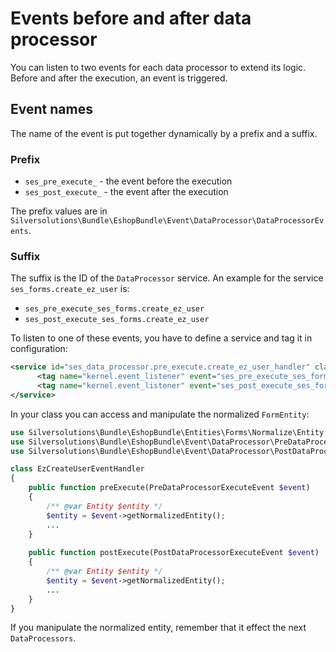 # Events before and after data processor

You can listen to two events for each data processor to extend its logic.
Before and after the execution, an event is triggered.

## Event names

The name of the event is put together dynamically by a prefix and a suffix.

### Prefix

- `ses_pre_execute_` - the event before the execution 
- `ses_post_execute_` - the event after the execution

The prefix values are in `Silversolutions\Bundle\EshopBundle\Event\DataProcessor\DataProcessorEvents`.

### Suffix

The suffix is the ID of the `DataProcessor` service. An example for the service `ses_forms.create_ez_user` is:

- `ses_pre_execute_ses_forms.create_ez_user`
- `ses_post_execute_ses_forms.create_ez_user`

To listen to one of these events, you have to define a service and tag it in configuration:

``` xml
<service id="ses_data_processor.pre_execute.create_ez_user_handler" class="%ses_data_processor.pre_execute.create_ez_user_handler.class%">
      <tag name="kernel.event_listener" event="ses_pre_execute_ses_forms.create_ez_user" method="preExecute" />
      <tag name="kernel.event_listener" event="ses_post_execute_ses_forms.create_ez_user" method="postExecute" />
</service>
```

In your class you can access and manipulate the normalized `FormEntity`:

``` php
use Silversolutions\Bundle\EshopBundle\Entities\Forms\Normalize\Entity;
use Silversolutions\Bundle\EshopBundle\Event\DataProcessor\PreDataProcessorExecuteEvent;
use Silversolutions\Bundle\EshopBundle\Event\DataProcessor\PostDataProcessorExecuteEvent;

class EzCreateUserEventHandler
{
    public function preExecute(PreDataProcessorExecuteEvent $event)
    {        
        /** @var Entity $entity */
        $entity = $event->getNormalizedEntity();   
        ...   
    }
 
    public function postExecute(PostDataProcessorExecuteEvent $event)
    {        
        /** @var Entity $entity */
        $entity = $event->getNormalizedEntity();      
        ...
    }
}
```

If you manipulate the normalized entity, remember that it effect the next `DataProcessors`.
